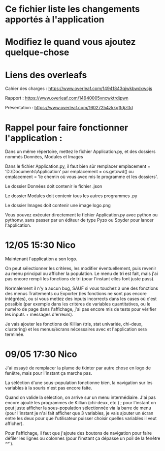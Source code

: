 # Ce fichier liste les changements apportés à l'application
# Modifiez le quand vous ajoutez quelque-chose


# Liens des overleafs

Cahier des charges :  https://www.overleaf.com/14941843qjwkbwdxwcjs

Rapport :             https://www.overleaf.com/14940005vncwktrdjpwn

Présentation :        https://www.overleaf.com/16027254zkkgffdjzttd


# Rappel pour faire fonctionner l'application :

Dans un même répertoire, mettez le fichier Application.py, et des dossiers nommés Données, Modules et Images

Dans le fichier Application.py, il faut bien sûr remplacer emplacement = 'D:\\Documents\\Application' par emplacement = os.getcwd() ou emplacement = 'le chemin où vous avec mis le programme et les dossiers'.

Le dossier Données doit contenir le fichier .json

Le dossier Modules doit contenir tous les autres programmes .py

Le dossier Images doit contenir une image logo.png

Vous pouvez exécuter directement le fichier Application.py avec python ou pythonw, sans passer par un éditeur de type Pyzo ou Spyder pour lancer l'application.


# 12/05 15:30 Nico

Maintenant l'application a son logo.

On peut sélectionner les critères, les modifier éventuellement, puis revenir au menu principal ou afficher la population. Le menu de tri est fait, mais j'ai pas encore rempli les fonctions de tri (pour l'instant elles font juste pass).

Normalement il n'y a aucun bug, SAUF si vous touchez à une des fonctions des menus Traitements ou Exporter (les fonctions ne sont pas encore intégrées), ou si vous mettez des inputs incorrects dans les cases où c'est possible (par exemple dans les critères de variables quantitatives, ou le numéro de page dans l'affichage, j'ai pas encore mis de tests pour vérifier les inputs + messages d'erreurs).

Je vais ajouter les fonctions de Killian (tris, stat univariée, chi-deux, clustering) et les menus/écrans nécessaires avec et l'application sera terminée.


# 09/05 17:30 Nico

J'ai essayé de remplacer la plume de tkinter par autre chose en logo de fenêtre, mais pour l'instant ça marche pas.

La séléction d'une sous-population fonctionne bien, la navigation sur les variables à la souris n'est pas encore faite.

Quand on valide la sélection, on arrive sur un menu intermédiaire. J'ai pas encore ajouté les programmes de Killian (chi-deux, etc.) ; pour l'instant on peut juste afficher la sous-population sélectionnée via la barre de menu (pour l'instant je n'ai fait afficher que 3 variables, je vais ajouter un écran entre les deux pour que l'utilisateur puisser choisir quelles variables il veut afficher).

Pour l'affichage, il faut que j'ajoute des boutons de navigation pour faire défiler les lignes ou colonnes (pour l'instant ça dépasse un poil de la fenêtre ^^').
